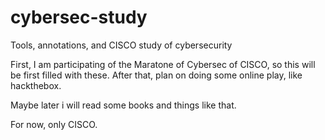 # cybersec-study
Tools, annotations, and CISCO study of cybersecurity


First, I am participating of the Maratone of Cybersec of CISCO, so this will be 
first filled with these. After that, plan on doing some online play, like hackthebox.

Maybe later i will read some books and things like that.

For now, only CISCO.
